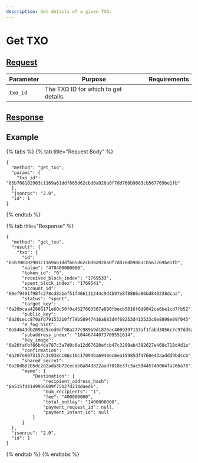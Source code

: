 ```yaml
---
description: Get details of a given TXO.
---
```


# Get TXO

## [Request](https://github.com/mobilecoinofficial/full-service/blob/main/full-service/src/json\_rpc/v2/api/request.rs#L40)

| Parameter | Purpose                              | Requirements |
| --------- | ------------------------------------ | ------------ |
| `txo_id`  | The TXO ID for which to get details. |              |

## [Response](https://github.com/mobilecoinofficial/full-service/blob/main/full-service/src/json\_rpc/v2/api/response.rs#L41)

## Example

{% tabs %}
{% tab title="Request Body" %}
```
{
  "method": "get_txo",
  "params": {
    "txo_id": "85b708102903c1169a61ddf665d62cbd0a920a0f7dd760b9083cb567769be1fb"
  },
  "jsonrpc": "2.0",
  "id": 1
}
```
{% endtab %}

{% tab title="Response" %}
```
{
  "method": "get_txo",
  "result": {
    "txo": {
      "id": "85b708102903c1169a61ddf665d62cbd0a920a0f7dd760b9083cb567769be1fb",
      "value": "470400000000",
      "token_id": "0",
      "received_block_index": "1769533",
      "spent_block_index": "1769541",
      "account_id": "60ef9401f98fc278cd8a1ef51f466111244c9d4b97e8f8886a86bd840238dcaa",
      "status": "spent",
      "target_key": "0a20bcaa42886171e60c50f0a4527663507a890fbecb5016f6d9042ce6be1cd7fb52",
      "public_key": "0a20cecc879afd79153210ff79b58947416a883d4f68253d415533c0e8898e09f045",
      "e_fog_hint": "0a54643db209825ced0df98a277c989b9d1876ac4009397137af1fabd3856c7c97dd629be47752cd532aa1f4bb1412d4dac9a76d50e67b4b99da017dc3a40caa99b4933ef6b4b51c56a338fc8648244eba5a22d90100",
      "subaddress_index": "18446744073709551614",
      "key_image": "0a20fafbf66b4da787c3a7d0c6a12d67620efcb47c3299ab4382627e468c718d4d1e",
      "confirmation": "0a207e8073157c3c938cc06c10c17094ba6940ec6ea15985df4760e43aaddd9bdccb",
      "shared_secret": "0a20d662b5dc2d2ada8b72cecde0a84d822aad7018e37c3ac58445740064fa26ba78",
      "memo": {
          "Destination": {
              "recipient_address_hash": "8a515f44149956609f75b27d214daed6",
              "num_recipients": "1",
              "fee": "400000000",
              "total_outlay": "1400000000",
              "payment_request_id": null,
              "payment_intent_id": null
          }
      }
  },
  "jsonrpc": "2.0",
  "id": 1
}
```
{% endtab %}
{% endtabs %}
